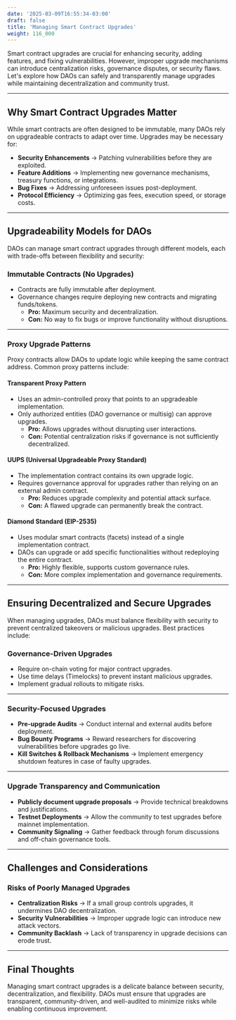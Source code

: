 ```yaml
---
date: '2025-03-09T16:55:34-03:00'
draft: false
title: 'Managing Smart Contract Upgrades'
weight: 116_000
---
```


Smart contract upgrades are crucial for enhancing security, adding features, and fixing vulnerabilities. However, improper upgrade mechanisms can introduce centralization risks, governance disputes, or security flaws. Let's explore how DAOs can safely and transparently manage upgrades while maintaining decentralization and community trust.  

---

## **Why Smart Contract Upgrades Matter**  

While smart contracts are often designed to be immutable, many DAOs rely on upgradeable contracts to adapt over time. Upgrades may be necessary for:  

- **Security Enhancements** → Patching vulnerabilities before they are exploited.  
- **Feature Additions** → Implementing new governance mechanisms, treasury functions, or integrations.  
- **Bug Fixes** → Addressing unforeseen issues post-deployment.  
- **Protocol Efficiency** → Optimizing gas fees, execution speed, or storage costs.  

---

## **Upgradeability Models for DAOs**  

DAOs can manage smart contract upgrades through different models, each with trade-offs between flexibility and security:  

### **Immutable Contracts (No Upgrades)**  
- Contracts are fully immutable after deployment.  
- Governance changes require deploying new contracts and migrating funds/tokens.  
  - **Pro:** Maximum security and decentralization.  
  - **Con:** No way to fix bugs or improve functionality without disruptions.  

---

### **Proxy Upgrade Patterns**  
Proxy contracts allow DAOs to update logic while keeping the same contract address. Common proxy patterns include:  

#### **Transparent Proxy Pattern**  
- Uses an admin-controlled proxy that points to an upgradeable implementation.  
- Only authorized entities (DAO governance or multisig) can approve upgrades.  
  - **Pro:** Allows upgrades without disrupting user interactions.  
  - **Con:** Potential centralization risks if governance is not sufficiently decentralized.  

#### **UUPS (Universal Upgradeable Proxy Standard)**  
- The implementation contract contains its own upgrade logic.  
- Requires governance approval for upgrades rather than relying on an external admin contract.  
  - **Pro:** Reduces upgrade complexity and potential attack surface.  
  - **Con:** A flawed upgrade can permanently break the contract.  

#### **Diamond Standard (EIP-2535)**  
- Uses modular smart contracts (facets) instead of a single implementation contract.  
- DAOs can upgrade or add specific functionalities without redeploying the entire contract.  
  - **Pro:** Highly flexible, supports custom governance rules.  
  - **Con:** More complex implementation and governance requirements.  

---

## **Ensuring Decentralized and Secure Upgrades**  

When managing upgrades, DAOs must balance flexibility with security to prevent centralized takeovers or malicious upgrades. Best practices include:  

### **Governance-Driven Upgrades**  
- Require on-chain voting for major contract upgrades.  
- Use time delays (Timelocks) to prevent instant malicious upgrades.  
- Implement gradual rollouts to mitigate risks.  

---

### **Security-Focused Upgrades**  
- **Pre-upgrade Audits** → Conduct internal and external audits before deployment.  
- **Bug Bounty Programs** → Reward researchers for discovering vulnerabilities before upgrades go live.  
- **Kill Switches & Rollback Mechanisms** → Implement emergency shutdown features in case of faulty upgrades.  

---

### **Upgrade Transparency and Communication**  
- **Publicly document upgrade proposals** → Provide technical breakdowns and justifications.  
- **Testnet Deployments** → Allow the community to test upgrades before mainnet implementation.  
- **Community Signaling** → Gather feedback through forum discussions and off-chain governance tools.  

---

## **Challenges and Considerations**  

### **Risks of Poorly Managed Upgrades**  
- **Centralization Risks** → If a small group controls upgrades, it undermines DAO decentralization.  
- **Security Vulnerabilities** → Improper upgrade logic can introduce new attack vectors.  
- **Community Backlash** → Lack of transparency in upgrade decisions can erode trust.  

---

## **Final Thoughts**  

Managing smart contract upgrades is a delicate balance between security, decentralization, and flexibility. DAOs must ensure that upgrades are transparent, community-driven, and well-audited to minimize risks while enabling continuous improvement.  

